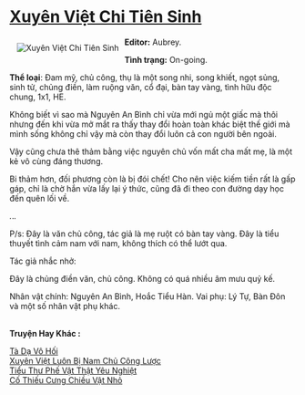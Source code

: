 <a href="https://utruyen.com/xuyen-viet-chi-tien-sinh/17994/" title="Xuyên Việt Chi Tiên Sinh"><h1>Xuyên Việt Chi Tiên Sinh</h1></a><div style="display:table"><img align="right" style="float: left; padding: 10px;" src="https://utruyen.com/images/story/200x260/xuyen-viet-chi-tien-sinh.jpg" alt="Xuyên Việt Chi Tiên Sinh"><b>Editor:</b> Aubrey.<p></p><b>Tình trạng:</b> On-going.<p></p><b>Thể loại</b>: Đam mỹ, chủ công, thụ là một song nhi, song khiết, ngọt sủng, sinh tử, chủng điền, làm ruộng văn, cổ đại, bàn tay vàng, tình hữu độc chung, 1x1, HE.<p></p>Không biết vì sao mà Nguyên An Bình chỉ vừa mới ngủ một giấc mà thôi nhưng đến khi vừa mở mắt ra thấy thay đổi hoàn toàn khác biệt thế giới mà mình sống không chỉ vậy mà còn thay đổi luôn cả con người bên ngoài.<p></p>Vậy cũng chưa thê thảm bằng việc nguyên chủ vốn mất cha mất mẹ, là một kẻ vô cùng đáng thương. <p></p>Bi thảm hơn, đối phương còn là bị đói chết! Cho nên việc kiếm tiền rất là gấp gáp, chỉ là chờ hắn vừa lấy lại ý thức, cũng đã đi theo con đường dạy học đến quên lối về.<p></p>_._._._<p></p>P/s: Đây là văn chủ công, tác giả là mẹ ruột có bàn tay vàng. Đây là tiểu thuyết tình cảm nam với nam, không thích có thể lướt qua.<p></p>Tác giả nhắc nhở: <p></p>Đây là chủng điền văn, chủ công. Không có quá nhiều âm mưu quỷ kế.<p></p>Nhân vật chính: Nguyên An Bình, Hoắc Tiểu Hàn. Vai phụ: Lý Tự, Bàn Đôn và một số nhân vật phụ khác.</div><p><br><b>Truyện Hay Khác :</b></p><a href="https://utruyen.com/ta-da-vo-hoi/22296/" alt="Tà Dạ Vô Hối">Tà Dạ Vô Hối</a><br/><a href="https://dammy2019.blogspot.com/2019/11/xuyen-viet-luon-bi-nam-chu-cong-luoc.html" alt="Xuyên Việt Luôn Bị Nam Chủ Công Lược">Xuyên Việt Luôn Bị Nam Chủ Công Lược</a><br/><a href="https://github.com/quanluxury/truyenhot/tree/master/truyenhay/6681/" alt="Tiểu Thư Phế Vật Thật Yêu Nghiệt">Tiểu Thư Phế Vật Thật Yêu Nghiệt</a><br/><a href="https://www.flickr.com/photos/183745219@N08/49115680353/" alt="Cố Thiếu Cưng Chiều Vật Nhỏ">Cố Thiếu Cưng Chiều Vật Nhỏ</a><br/>